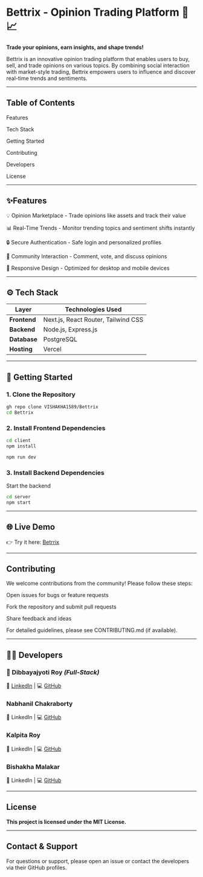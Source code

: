# Bettrix - Opinion Trading Platform 💬📈
**Trade your opinions, earn insights, and shape trends!**

Bettrix is an innovative opinion trading platform that enables users to buy, sell, and trade opinions on various topics. By combining social interaction with market-style trading, Bettrix empowers users to influence and discover real-time trends and sentiments.

---

## Table of Contents
Features

Tech Stack

Getting Started

Contributing

Developers

License

---

## ✨Features
💡 Opinion Marketplace - Trade opinions like assets and track their value

📊 Real-Time Trends - Monitor trending topics and sentiment shifts instantly

🔒 Secure Authentication - Safe login and personalized profiles

🤝 Community Interaction - Comment, vote, and discuss opinions

📱 Responsive Design - Optimized for desktop and mobile devices

---

## ⚙️ Tech Stack
| Layer | Technologies Used |
|------------|----------------------------------------------------|
| **Frontend** | Next.js, React Router, Tailwind CSS |
| **Backend** | Node.js, Express.js |
| **Database** | PostgreSQL |
| **Hosting** | Vercel |

---

## 🚀 Getting Started
### 1. Clone the Repository
```bash
gh repo clone VISHAKHA1589/Bettrix
cd Bettrix
```
### 2. Install Frontend Dependencies
```bash
cd client
npm install
```
```bash
npm run dev
```
### 3. Install Backend Dependencies
Start the backend
```bash
cd server
npm start
```
---

## 🌐 Live Demo
👉 Try it here: [Betrrix]()

---

## Contributing
We welcome contributions from the community! Please follow these steps:

Open issues for bugs or feature requests

Fork the repository and submit pull requests

Share feedback and ideas

For detailed guidelines, please see CONTRIBUTING.md (if available).

---

## 👨‍💻 Developers
### 🎯 Dibbayajyoti Roy *(Full-Stack)*
🔗 [LinkedIn](https://www.linkedin.com/in/dibbayajyoti-roy-388957250/) | 💻 [GitHub](https://github.com/DibbayajyotiRoy)

### Nabhanil Chakraborty
🔗 LinkedIn | 💻 [GitHub](https://github.com/Nabhanil)

### Kalpita Roy
🔗 LinkedIn | 💻 [GitHub](https://github.com/Kalpita-Roy)

### Bishakha Malakar
🔗 LinkedIn |  💻 [GitHub](https://github.com/VISHAKHA1589)

---

## License
**This project is licensed under the MIT License.**

---

## Contact & Support
For questions or support, please open an issue or contact the developers via their GitHub profiles.
